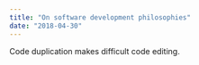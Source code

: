 ```yaml
---
title: "On software development philosophies"
date: "2018-04-30"
---
```


Code duplication makes difficult code editing.
